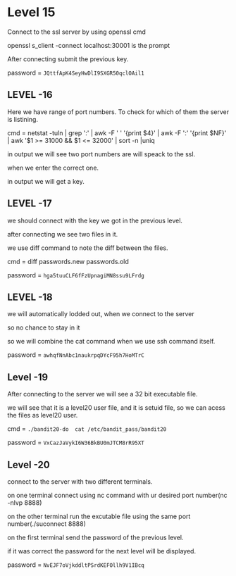 # Level 15
Connect to the ssl server by using openssl cmd

openssl s_client -connect localhost:30001 is the prompt

After connecting submit the previous key.

password = `JQttfApK4SeyHwDlI9SXGR50qclOAil1`

## LEVEL -16
Here we have range of port numbers. To check for which of them the server is listining.

cmd = netstat -tuln | grep ':' | awk -F ' ' '{print $4}' | awk -F ':' '{print $NF}' | awk '$1 >= 31000 && $1 <= 32000' | sort -n |uniq

in output we will see two port numbers are will speack to the ssl.

when we enter the correct one.

in output we will get a key.

## LEVEL -17
we should connect with the key we got in the previous level.

after connecting we see two files in it.

we use diff command to note the diff between the files.

cmd = diff passwords.new passwords.old

password = `hga5tuuCLF6fFzUpnagiMN8ssu9LFrdg`

## LEVEL -18
we will automatically lodded out, when we connect to the server 

so no chance to stay in it 

so we will combine the cat command when we use ssh command itself.

password = `awhqfNnAbc1naukrpqDYcF95h7HoMTrC`

## Level -19
After connecting to the server we will see a 32 bit executable file.

we will see that it is a level20 user file, and it is setuid file, so we can acess the files as level20 user.

cmd = `./bandit20-do  cat /etc/bandit_pass/bandit20`

password = `VxCazJaVykI6W36BkBU0mJTCM8rR95XT`

## Level -20
connect to the server with two different terminals.

on one terminal connect using nc command with ur desired port number(nc -nlvp 8888)

on the other terminal run the excutable file using the same port number(./suconnect 8888)

on the first terminal send the password of the previous level.

if it was correct the password for the next level will be displayed.

password = `NvEJF7oVjkddltPSrdKEFOllh9V1IBcq`


